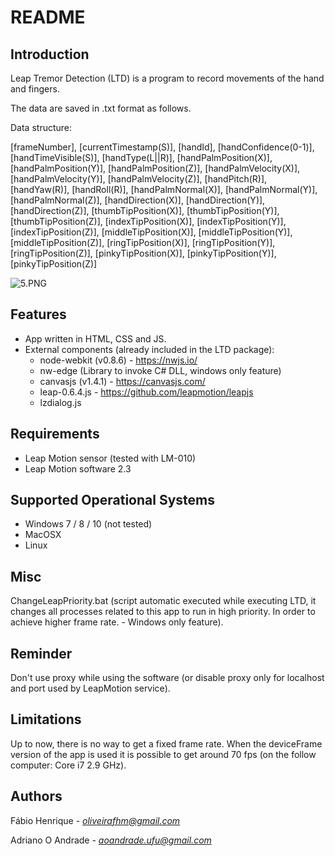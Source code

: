 # README #

## Introduction ##

Leap Tremor Detection (LTD) is a program to record movements of the hand and fingers.

The data are saved in .txt format as follows.

Data structure:

[frameNumber], [currentTimestamp(S)], [handId], [handConfidence(0-1)], [handTimeVisible(S)], [handType(L||R)], [handPalmPosition(X)], [handPalmPosition(Y)], [handPalmPosition(Z)], [handPalmVelocity(X)], [handPalmVelocity(Y)], [handPalmVelocity(Z)], [handPitch(R)], [handYaw(R)], [handRoll(R)], [handPalmNormal(X)], [handPalmNormal(Y)], [handPalmNormal(Z)], [handDirection(X)], [handDirection(Y)], [handDirection(Z)], [thumbTipPosition(X)], [thumbTipPosition(Y)], [thumbTipPosition(Z)], [indexTipPosition(X)], [indexTipPosition(Y)], [indexTipPosition(Z)], [middleTipPosition(X)], [middleTipPosition(Y)], [middleTipPosition(Z)], [ringTipPosition(X)], [ringTipPosition(Y)], [ringTipPosition(Z)], [pinkyTipPosition(X)], [pinkyTipPosition(Y)], [pinkyTipPosition(Z)]

![5.PNG](https://bitbucket.org/repo/g7K5AE/images/194230066-5.PNG)

## Features ##
- App written in HTML, CSS and JS.
- External components (already included in the LTD package):
    - node-webkit (v0.8.6) - https://nwjs.io/
    - nw-edge (Library to invoke C# DLL, windows only feature)
    - canvasjs (v1.4.1) - https://canvasjs.com/
    - leap-0.6.4.js - https://github.com/leapmotion/leapjs
    - lzdialog.js
 
## Requirements ##
- Leap Motion sensor (tested with  LM-010)
- Leap Motion software 2.3

## Supported Operational Systems ## 
- Windows 7 / 8 / 10 (not tested)
- MacOSX
- Linux

## Misc ##
ChangeLeapPriority.bat (script automatic executed while executing LTD, it changes all processes related to this app to run in high priority. In order to achieve higher frame rate. - Windows only feature).

## Reminder ##
Don't use proxy while using the software (or disable proxy only for localhost and port used by LeapMotion service).

## Limitations ##
Up to now, there is no way to get a fixed frame rate. When the deviceFrame version of the app is used it is possible to get around 70 fps (on the follow computer: Core i7 2.9 GHz).

## Authors ##
Fábio Henrique - *oliveirafhm@gmail.com*

Adriano O Andrade - *aoandrade.ufu@gmail.com*